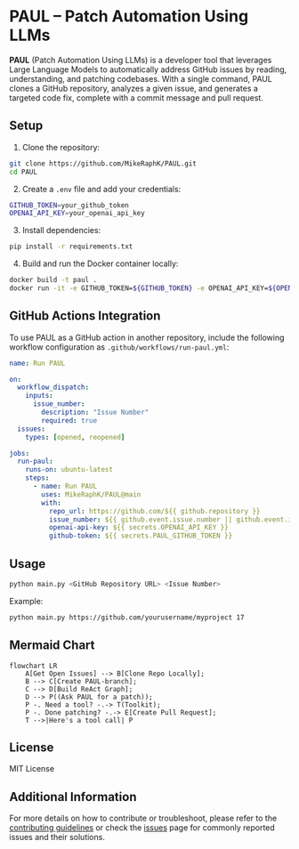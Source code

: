 # PAUL – Patch Automation Using LLMs

**PAUL** (Patch Automation Using LLMs) is a developer tool that leverages Large Language Models to automatically address GitHub issues by reading, understanding, and patching codebases. With a single command, PAUL clones a GitHub repository, analyzes a given issue, and generates a targeted code fix, complete with a commit message and pull request.


## Setup

1. Clone the repository:
```bash
git clone https://github.com/MikeRaphK/PAUL.git
cd PAUL
```

2. Create a `.env` file and add your credentials:
```bash
GITHUB_TOKEN=your_github_token
OPENAI_API_KEY=your_openai_api_key
```

3. Install dependencies:
```bash
pip install -r requirements.txt
```

4. Build and run the Docker container locally:
```bash
docker build -t paul .
docker run -it -e GITHUB_TOKEN=${GITHUB_TOKEN} -e OPENAI_API_KEY=${OPENAI_API_KEY} paul
```

## GitHub Actions Integration

To use PAUL as a GitHub action in another repository, include the following workflow configuration as `.github/workflows/run-paul.yml`:
```yml
name: Run PAUL

on:
  workflow_dispatch:
    inputs:
      issue_number:
        description: "Issue Number"
        required: true
  issues:
    types: [opened, reopened]

jobs:
  run-paul:
    runs-on: ubuntu-latest
    steps:
      - name: Run PAUL
        uses: MikeRaphK/PAUL@main
        with:
          repo_url: https://github.com/${{ github.repository }}
          issue_number: ${{ github.event.issue.number || github.event.inputs.issue_number }}
          openai-api-key: ${{ secrets.OPENAI_API_KEY }}
          github-token: ${{ secrets.PAUL_GITHUB_TOKEN }}
```

## Usage
```bash
python main.py <GitHub Repository URL> <Issue Number>
```

Example:
```bash
python main.py https://github.com/yourusername/myproject 17
```

## Mermaid Chart
```mermaid
flowchart LR
    A[Get Open Issues] --> B[Clone Repo Locally];
    B --> C[Create PAUL-branch];
    C --> D[Build ReAct Graph];
    D --> P((Ask PAUL for a patch));
    P -. Need a tool? -.-> T(Toolkit);
    P -. Done patching? -.-> E[Create Pull Request];
    T -->|Here's a tool call| P
```

## License
MIT License


## Additional Information

For more details on how to contribute or troubleshoot, please refer to the [contributing guidelines](CONTRIBUTING.md) or check the [issues](https://github.com/MikeRaphK/PAUL/issues) page for commonly reported issues and their solutions.
